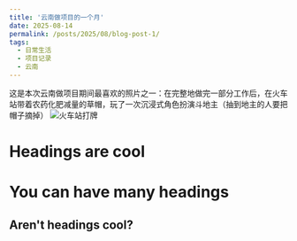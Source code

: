 ```yaml
---
title: '云南做项目的一个月'
date: 2025-08-14
permalink: /posts/2025/08/blog-post-1/
tags:
  - 日常生活
  - 项目记录
  - 云南
---
```



这是本次云南做项目期间最喜欢的照片之一：在完整地做完一部分工作后，在火车站带着农药化肥减量的草帽，玩了一次沉浸式角色扮演斗地主（抽到地主的人要把帽子摘掉）
![火车站打牌](/images/blog1.jpg)


Headings are cool
======

You can have many headings
======

Aren't headings cool?
------
